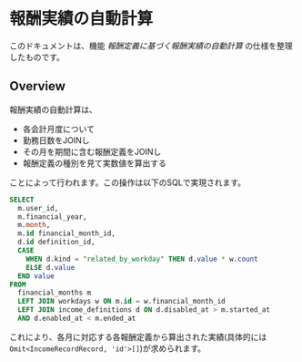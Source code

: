 # 報酬実績の自動計算

このドキュメントは、機能 _報酬定義に基づく報酬実績の自動計算_ の仕様を整理したものです。

## Overview

報酬実績の自動計算は、

- 各会計月度について
- 勤務日数をJOINし
- その月を期間に含む報酬定義をJOINし
- 報酬定義の種別を見て実数値を算出する

ことによって行われます。この操作は以下のSQLで実現されます。

```sql
SELECT
  m.user_id,
  m.financial_year,
  m.month,
  m.id financial_month_id,
  d.id definition_id,
  CASE
    WHEN d.kind = "related_by_workday" THEN d.value * w.count
    ELSE d.value
  END value
FROM
  financial_months m
  LEFT JOIN workdays w ON m.id = w.financial_month_id
  LEFT JOIN income_definitions d ON d.disabled_at > m.started_at
  AND d.enabled_at < m.ended_at
```

これにより、各月に対応する各報酬定義から算出された実績(具体的には `Omit<IncomeRecordRecord, 'id'>[]`)が求められます。

